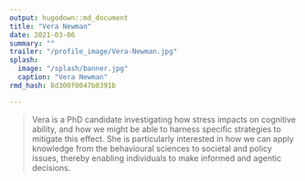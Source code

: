 ```yaml
---
output: hugodown::md_document
title: "Vera Newman"
date: 2021-03-06
summary: ""
trailer: "/profile_image/Vera-Newman.jpg"
splash:
  image: "/splash/banner.jpg"
  caption: "Vera Newman"
rmd_hash: 8d300f0047b0391b

---
```


> Vera is a PhD candidate investigating how stress impacts on cognitive ability, and how we might be able to harness specific strategies to mitigate this effect. She is particularly interested in how we can apply knowledge from the behavioural sciences to societal and policy issues, thereby enabling individuals to make informed and agentic decisions.

